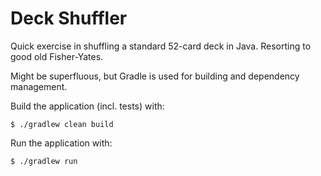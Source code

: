 # Deck Shuffler

Quick exercise in shuffling a standard 52-card deck in Java. Resorting to good old Fisher-Yates.

Might be superfluous, but Gradle is used for building and dependency management.

Build the application (incl. tests) with:

    $ ./gradlew clean build

Run the application with:

    $ ./gradlew run
